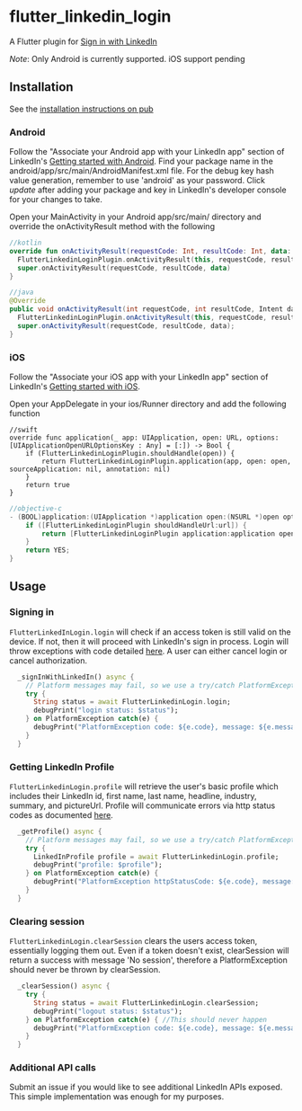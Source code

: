 # flutter_linkedin_login

A Flutter plugin for [Sign in with LinkedIn](https://developer.linkedin.com/docs/signin-with-linkedin)

*Note*: Only Android is currently supported. iOS support pending

## Installation
See the [installation instructions on pub](https://pub.dartlang.org/packages/flutter_linkedin_login#-installing-tab-)

### Android
Follow the "Associate your Android app with your LinkedIn app" section of LinkedIn's
[Getting started with Android](https://developer.linkedin.com/docs/android-sdk). 
Find your package name in the android/app/src/main/AndroidManifest.xml file.
For the debug key hash value generation, remember to use 'android' as your password.
Click *update* after adding your package and key in 
LinkedIn's developer console for your changes to take.  
  
Open your MainActivity in your Android app/src/main/ directory and override the
onActivityResult method with the following
```kotlin
//kotlin
override fun onActivityResult(requestCode: Int, resultCode: Int, data: Intent?) {
  FlutterLinkedinLoginPlugin.onActivityResult(this, requestCode, resultCode, data)
  super.onActivityResult(requestCode, resultCode, data)
}
```
```java
//java
@Override
public void onActivityResult(int requestCode, int resultCode, Intent data) {
  FlutterLinkedinLoginPlugin.onActivityResult(this, requestCode, resultCode, data);
  super.onActivityResult(requestCode, resultCode, data);
}
```

### iOS
Follow the "Associate your iOS app with your LinkedIn app" section of LinkedIn's
[Getting started with iOS](https://developer.linkedin.com/docs/ios-sdk). 
  
Open your AppDelegate in your ios/Runner directory and add the following function
```
//swift
override func application(_ app: UIApplication, open: URL, options: [UIApplicationOpenURLOptionsKey : Any] = [:]) -> Bool {
    if (FlutterLinkedinLoginPlugin.shouldHandle(open)) {
        return FlutterLinkedinLoginPlugin.application(app, open: open, sourceApplication: nil, annotation: nil)
    }
    return true
}
```
```objectivec
//objective-c
- (BOOL)application:(UIApplication *)application open:(NSURL *)open options:(UIApplicationOpenURLOptionsKey *)options {
    if ([FlutterLinkedinLoginPlugin shouldHandleUrl:url]) {
        return [FlutterLinkedinLoginPlugin application:application open:open sourceApplication:nil annotation: nil];
    }
    return YES;
}
```

## Usage
### Signing in
`FlutterLinkedInLogin.login` will check if an access token is still valid on the device. If not,
then it will proceed with LinkedIn's sign in process. Login will throw exceptions with code detailed
[here](https://developer.linkedin.com/docs/oauth2). A user can either cancel login or cancel authorization.

```dart
  _signInWithLinkedIn() async {
    // Platform messages may fail, so we use a try/catch PlatformException.
    try {
      String status = await FlutterLinkedinLogin.login;
      debugPrint("login status: $status");
    } on PlatformException catch(e) {
      debugPrint("PlatformException code: ${e.code}, message: ${e.message}, toString: ${e.toString()}");
    }
  }
```

### Getting LinkedIn Profile
`FlutterLinkedinLogin.profile` will retrieve the user's basic profile which includes their 
LinkedIn id, first name, last name, headline, industry, summary, and pictureUrl. Profile will
communicate errors via http status codes as documented [here](https://developer.linkedin.com/docs/guide/v2/error-handling).

```dart
  _getProfile() async {
    // Platform messages may fail, so we use a try/catch PlatformException.
    try {
      LinkedInProfile profile = await FlutterLinkedinLogin.profile;
      debugPrint("profile: $profile");
    } on PlatformException catch(e) {
      debugPrint("PlatformException httpStatusCode: ${e.code}, message: ${e.message}, toString: ${e.toString()}");
    }
  }
```

### Clearing session
`FlutterLinkedinLogin.clearSession` clears the users access token, essentially logging them out. 
Even if a token doesn't exist, clearSession will return a success with message 'No session', 
therefore a PlatformException should never be thrown by clearSession.

```dart
  _clearSession() async {
    try {
      String status = await FlutterLinkedinLogin.clearSession;
      debugPrint("logout status: $status");
    } on PlatformException catch(e) { //This should never happen
      debugPrint("PlatformException code: ${e.code}, message: ${e.message}, toString: ${e.toString()}");
    }
  }
```

### Additional API calls
Submit an issue if you would like to see additional LinkedIn APIs exposed. This
simple implementation was enough for my purposes.